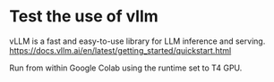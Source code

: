 # Test the use of vllm
vLLM is a fast and easy-to-use library for LLM inference and serving.  
https://docs.vllm.ai/en/latest/getting_started/quickstart.html  

Run from within Google Colab using the runtime set to T4 GPU.
